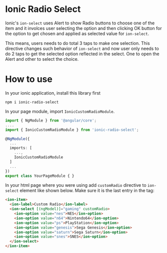 # Ionic Radio Select

Ionic's `ion-select` uses Alert to show Radio buttons to choose one of the item and it involces user selecting the option and then clicking OK button for the option to get chosen and applied as selected value for `ion-select`.

This means, users needs to do total 3 taps to make one selection. This directive changes such behavior of `ion-select` and now user only needs to do 2 taps to get the selected option reflected in the select. One to open the Alert and other to select the choice.

# How to use
In your ionic application, install this library first
````
npm i ionic-radio-select
````

In your page module, import `IonicCustomRadioModule`.

````typescript
import { NgModule } from '@angular/core';
....
import { IonicCustomRadioModule } from 'ionic-radio-select';

@NgModule({
  ...
  imports: [
    ...,
    IonicCustomRadioModule
  ]
  ...
})
export class YourPageModule { }
````

In your html page where you were using add `customRadio` directive to `ion-select` element like shown below. Make sure it is the last entry in the tag:

````html
<ion-item>
  <ion-label>Custom Radio</ion-label>
  <ion-select [(ngModel)]="gaming" customRadio>
    <ion-option value="nes">NES</ion-option>
    <ion-option value="n64">Nintendo64</ion-option>
    <ion-option value="ps">PlayStation</ion-option>
    <ion-option value="genesis">Sega Genesis</ion-option>
    <ion-option value="saturn">Sega Saturn</ion-option>
    <ion-option value="snes">SNES</ion-option>
  </ion-select>
</ion-item>
````